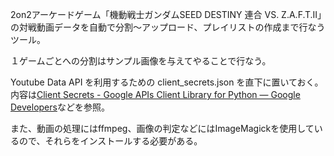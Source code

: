 2on2アーケードゲーム「機動戦士ガンダムSEED DESTINY 連合 VS. Z.A.F.T.II」の対戦動画データを自動で分割〜アップロード、プレイリストの作成まで行なうツール。

１ゲームごとへの分割はサンプル画像を与えてやることで行なう。

Youtube Data API を利用するための client_secrets.json を直下に置いておく。内容は[Client Secrets - Google APIs Client Library for Python — Google Developers](https://developers.google.com/api-client-library/python/guide/aaa_client_secrets)などを参照。

また、動画の処理にはffmpeg、画像の判定などにはImageMagickを使用しているので、それらをインストールする必要がある。
